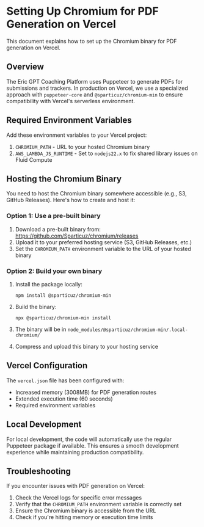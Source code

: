 # Setting Up Chromium for PDF Generation on Vercel

This document explains how to set up the Chromium binary for PDF generation on Vercel.

## Overview

The Eric GPT Coaching Platform uses Puppeteer to generate PDFs for submissions and trackers. In production on Vercel, we use a specialized approach with `puppeteer-core` and `@sparticuz/chromium-min` to ensure compatibility with Vercel's serverless environment.

## Required Environment Variables

Add these environment variables to your Vercel project:

1. `CHROMIUM_PATH` - URL to your hosted Chromium binary
2. `AWS_LAMBDA_JS_RUNTIME` - Set to `nodejs22.x` to fix shared library issues on Fluid Compute

## Hosting the Chromium Binary

You need to host the Chromium binary somewhere accessible (e.g., S3, GitHub Releases). Here's how to create and host it:

### Option 1: Use a pre-built binary

1. Download a pre-built binary from: https://github.com/Sparticuz/chromium/releases
2. Upload it to your preferred hosting service (S3, GitHub Releases, etc.)
3. Set the `CHROMIUM_PATH` environment variable to the URL of your hosted binary

### Option 2: Build your own binary

1. Install the package locally:
   ```
   npm install @sparticuz/chromium-min
   ```

2. Build the binary:
   ```
   npx @sparticuz/chromium-min install
   ```

3. The binary will be in `node_modules/@sparticuz/chromium-min/.local-chromium/`

4. Compress and upload this binary to your hosting service

## Vercel Configuration

The `vercel.json` file has been configured with:

- Increased memory (3008MB) for PDF generation routes
- Extended execution time (60 seconds)
- Required environment variables

## Local Development

For local development, the code will automatically use the regular Puppeteer package if available. This ensures a smooth development experience while maintaining production compatibility.

## Troubleshooting

If you encounter issues with PDF generation on Vercel:

1. Check the Vercel logs for specific error messages
2. Verify that the `CHROMIUM_PATH` environment variable is correctly set
3. Ensure the Chromium binary is accessible from the URL
4. Check if you're hitting memory or execution time limits

